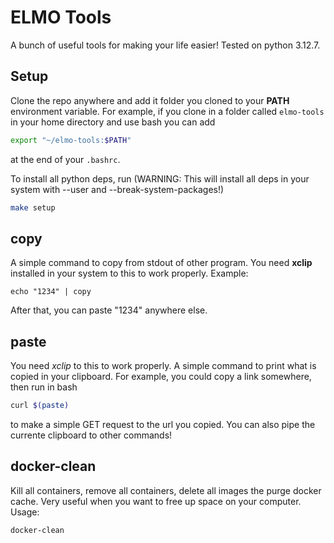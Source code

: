 # ELMO Tools

A bunch of useful tools for making your life easier! Tested on python 3.12.7.

## Setup

Clone the repo anywhere and add it folder you cloned to your **PATH** environment variable. For example, if you clone in a folder called `elmo-tools` in your home directory and use bash you can add

```bash
export "~/elmo-tools:$PATH"
```
at the end of your `.bashrc`.

To install all python deps, run (WARNING: This will install all deps in your system with --user and --break-system-packages!)
```bash
make setup
```

## copy

A simple command to copy from stdout of other program. You need **xclip** installed in your system to this to work properly. Example:

```
echo "1234" | copy
```

After that, you can paste "1234" anywhere else.

## paste

You need *xclip* to this to work properly. A simple command to print what is copied in your clipboard. For example, you could copy a link somewhere, then run in bash

```bash
curl $(paste)
```

to make a simple GET request to the url you copied. You can also pipe the currente clipboard to other commands!

## docker-clean

Kill all containers, remove all containers, delete all images the purge docker cache. Very useful when you want to free up space on your computer. Usage:

```bash
docker-clean
```
